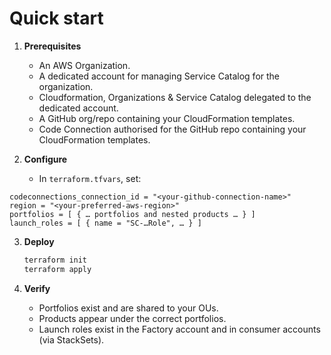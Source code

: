 # Quick start

1. **Prerequisites**
   - An AWS Organization.
   - A dedicated account for managing Service Catalog for the organization.
   - Cloudformation, Organizations & Service Catalog delegated to the dedicated account.
   - A GitHub org/repo containing your CloudFormation templates.
   - Code Connection authorised for the GitHub repo containing your CloudFormation templates.

2. **Configure**
   - In `terraform.tfvars`, set:
```hcl
codeconnections_connection_id = "<your-github-connection-name>"
region = "<your-preferred-aws-region>"
portfolios = [ { … portfolios and nested products … } ]
launch_roles = [ { name = "SC-…Role", … } ]
```

3. **Deploy**
   ```bash
   terraform init
   terraform apply
   ```

4. **Verify**
   - Portfolios exist and are shared to your OUs.
   - Products appear under the correct portfolios.
   - Launch roles exist in the Factory account and in consumer accounts (via StackSets).
